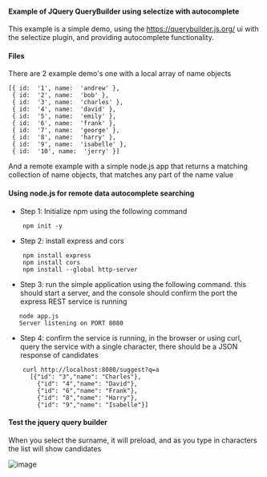 #### Example of JQuery QueryBuilder using selectize with autocomplete
This example is a simple demo, using the https://querybuilder.js.org/ ui with the selectize plugin, and providing autocomplete functionality.

#### Files

There are 2 example demo's one with a local array of name objects 
```
[{ id:  '1', name:  'andrew' },
 { id:  '2', name:  'bob' },
 { id:  '3', name:  'charles' },
 { id:  '4', name:  'david' },
 { id:  '5', name:  'emily' },
 { id:  '6', name:  'frank' },
 { id:  '7', name:  'george' },
 { id:  '8', name:  'harry' },
 { id:  '9', name:  'isabelle' },
 { id:  '10', name:  'jerry' }]
```
And a remote example with a simple node.js app that returns a matching collection of name objects, that matches any part of the name value

#### Using node.js for remote data autocomplete searching
 - Step 1: Initialize npm using the following command 
 ```
	 npm init -y
 ```
 - Step 2: install express and cors
 ```
	 npm install express
	 npm install cors
	 npm install --global http-server
```
 - Step 3: run the  simple application using the following command. this should start a server, and the console should confirm the port the express REST service is running
 ```
	node app.js
	Server listening on PORT 8080
```	 

 - Step 4: confirm  the service is running, in the browser or using curl, query the service with a single character, there should be a JSON response of candidates
```
	curl http://localhost:8080/suggest?q=a
	  [{"id": "3","name": "Charles"},
	    {"id": "4","name": "David"},
	    {"id": "6","name": "Frank"},
	    {"id": "8","name": "Harry"},
	    {"id": "9","name": "Isabelle"}]
```
####  Test the jquery query builder
When you select the surname, it will preload, and as you type in characters the list will show candidates

![image](ttps://raw.githubusercontent.com/mrisney/jquery-querybuilder-autocomplete/main/screenshot.png)

